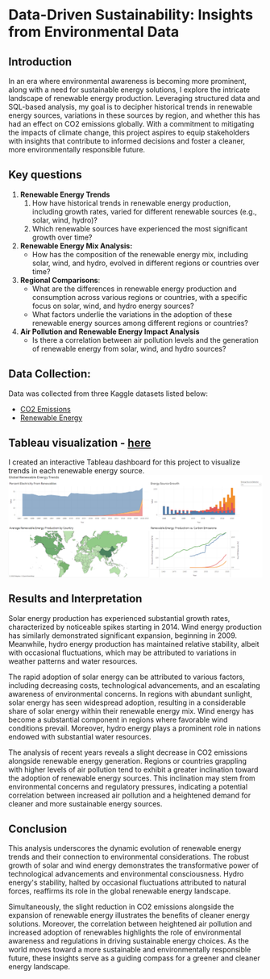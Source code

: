 # Data-Driven Sustainability: Insights from Environmental Data

## Introduction

In an era where environmental awareness is becoming more prominent, along with a need for sustainable energy solutions, I explore the intricate landscape of renewable energy production. Leveraging structured data and SQL-based analysis, my goal is to decipher historical trends in renewable energy sources, variations in these sources by region, and whether this has had an effect on CO2 emissions globally. With a commitment to mitigating the impacts of climate change, this project aspires to equip stakeholders with insights that contribute to informed decisions and foster a cleaner, more environmentally responsible future.

## Key questions

1. **Renewable Energy Trends**
    1. How have historical trends in renewable energy production, including growth rates, varied for different renewable sources (e.g., solar, wind, hydro)?
    2. Which renewable sources have experienced the most significant growth over time?
2. **Renewable Energy Mix Analysis:**
    - How has the composition of the renewable energy mix, including solar, wind, and hydro, evolved in different regions or countries over time?
3. **Regional Comparisons**:
    - What are the differences in renewable energy production and consumption across various regions or countries, with a specific focus on solar, wind, and hydro energy sources?
    - What factors underlie the variations in the adoption of these renewable energy sources among different regions or countries?
4. **Air Pollution and Renewable Energy Impact Analysis**
    - Is there a correlation between air pollution levels and the generation of renewable energy from solar, wind, and hydro sources?

## Data Collection:

Data was collected from three Kaggle datasets listed below:

- [CO2 Emissions](https://www.kaggle.com/datasets/ulrikthygepedersen/co2-emissions-by-country)
- [Renewable Energy](https://www.kaggle.com/datasets/belayethossainds/renewable-energy-world-wide-19652022?select=02+modern-renewable-energy-consumption.csv)

## Tableau visualization - <a href="[https://public.tableau.com/shared/SBSB4JS3X?:display_count=n&:origin=viz_share_link](https://public.tableau.com/views/RenewableEnergyProject_16994785120460/Dashboard1?:language=en-US&:display_count=n&:origin=viz_share_link)">here</a>
I created an interactive Tableau dashboard for this project to visualize trends in each renewable energy source.
<img align="center" src="Energy_Tableau.png">

## Results and Interpretation

Solar energy production has experienced substantial growth rates, characterized by noticeable spikes starting in 2014. Wind energy production has similarly demonstrated significant expansion, beginning in 2009. Meanwhile, hydro energy production has maintained relative stability, albeit with occasional fluctuations, which may be attributed to variations in weather patterns and water resources.

The rapid adoption of solar energy can be attributed to various factors, including decreasing costs, technological advancements, and an escalating awareness of environmental concerns. In regions with abundant sunlight, solar energy has seen widespread adoption, resulting in a considerable share of solar energy within their renewable energy mix. Wind energy has become a substantial component in regions where favorable wind conditions prevail. Moreover, hydro energy plays a prominent role in nations endowed with substantial water resources.

The analysis of recent years reveals a slight decrease in CO2 emissions alongside renewable energy generation. Regions or countries grappling with higher levels of air pollution tend to exhibit a greater inclination toward the adoption of renewable energy sources. This inclination may stem from environmental concerns and regulatory pressures, indicating a potential correlation between increased air pollution and a heightened demand for cleaner and more sustainable energy sources.

## Conclusion

This analysis underscores the dynamic evolution of renewable energy trends and their connection to environmental considerations. The robust growth of solar and wind energy demonstrates the transformative power of technological advancements and environmental consciousness. Hydro energy's stability, halted by occasional fluctuations attributed to natural forces, reaffirms its role in the global renewable energy landscape. 

Simultaneously, the slight reduction in CO2 emissions alongside the expansion of renewable energy illustrates the benefits of cleaner energy solutions. Moreover, the correlation between heightened air pollution and increased adoption of renewables highlights the role of environmental awareness and regulations in driving sustainable energy choices. As the world moves toward a more sustainable and environmentally responsible future, these insights serve as a guiding compass for a greener and cleaner energy landscape.







